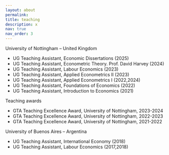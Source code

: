 ```yaml
---
layout: about
permalink: 
title: teaching
description: x
nav: true
nav_order: 3
---
```



University of Nottingham – United Kingdom

- UG Teaching Assistant, Economic Dissertations (2025)
- UG Teaching Assistant, Econometric Theory. Prof. David Harvey (2024)
- UG Teaching Assistant, Labour Economics (2023) 
- UG Teaching Assistant, Applied Econometrics II (2023)
- UG Teaching Assistant, Applied Econometrics I (2022,2024)
- UG Teaching Assistant, Foundations of Economics (2022)
- UG Teaching Assistant, Introduction to Economics (2021)

Teaching awards
- GTA Teaching Excellence Award, University of Nottingham, 2023-2024
- GTA Teaching Excellence Award, University of Nottingham, 2022-2023
- GTA Teaching Excellence Award, University of Nottingham, 2021-2022

University of Buenos Aires – Argentina
- UG Teaching Assistant, International Economy (2018)
- UG Teaching Assistant, Labour Economics (2017,2018)
